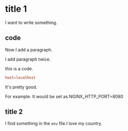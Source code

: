 # title 1

I want to write something.

## code

Now I add a paragraph.

I add paragraph twice.

this is a code.

```conf
host=localhost
```

It's pretty good.

For example. It would be set as NGINX_HTTP_PORT=8080

## title 2

I find something in the `env` file.I love my country.
